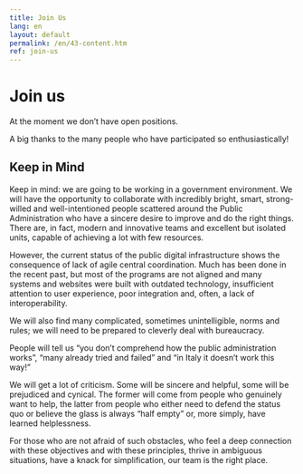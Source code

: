 ```yaml
---
title: Join Us
lang: en
layout: default
permalink: /en/43-content.htm
ref: join-us
---
```


# Join us

At the moment we don’t have open positions.

A big thanks to the many people who have participated so enthusiastically!

## Keep in Mind

Keep in mind: we are going to be working in a government environment. We will have the opportunity to collaborate with incredibly bright, smart, strong-willed and well-intentioned people scattered around the Public Administration who have a sincere desire to improve and do the right things. There are, in fact, modern and innovative teams and excellent but isolated units, capable of achieving a lot with few resources.

However, the current status of the public digital infrastructure shows the consequence of lack of agile central coordination. Much has been done in the recent past, but most of the programs are not aligned and many systems and websites were built with outdated technology, insufficient attention to user experience, poor integration and, often, a lack of interoperability.  

We will also find many complicated, sometimes unintelligible, norms and rules; we  will need to be prepared to cleverly deal with bureaucracy.

People will tell us “you don’t comprehend how the public administration works”, “many already tried and failed” and “in Italy it doesn’t work this way!”

We will get a lot of criticism.  Some will be sincere and helpful, some will be prejudiced and cynical. The former will come from people who genuinely want to help, the latter from people who either need to defend the status quo or believe the glass is always “half empty” or, more simply, have learned helplessness.  

For those who are not afraid of such obstacles, who feel a deep connection with these objectives and with these principles, thrive in ambiguous situations, have a knack for simplification, our team is the right place.
